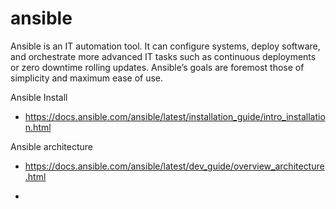 # ansible 

Ansible is an IT automation tool. It can configure systems, deploy software, and orchestrate more advanced IT tasks such as continuous deployments or zero downtime rolling updates. Ansible’s goals are foremost those of simplicity and maximum ease of use.

Ansible Install

- https://docs.ansible.com/ansible/latest/installation_guide/intro_installation.html

Ansible architecture

- https://docs.ansible.com/ansible/latest/dev_guide/overview_architecture.html

- 

